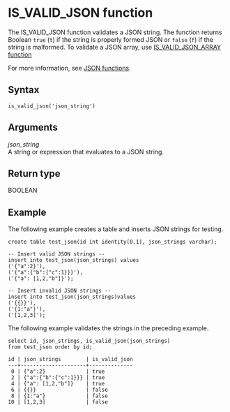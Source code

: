 # IS\_VALID\_JSON function<a name="IS_VALID_JSON"></a>

The IS\_VALID\_JSON function validates a JSON string\. The function returns Boolean `true` \(`t`\) if the string is properly formed JSON or `false` \(`f`\) if the string is malformed\. To validate a JSON array, use [IS\_VALID\_JSON\_ARRAY function](IS_VALID_JSON_ARRAY.md)

For more information, see [JSON functions](json-functions.md)\. 

## Syntax<a name="IS_VALID_JSON-synopsis"></a>

```
is_valid_json('json_string')
```

## Arguments<a name="IS_VALID_JSON-arguments"></a>

 *json\_string*  
A string or expression that evaluates to a JSON string\.

## Return type<a name="IS_VALID_JSON-return"></a>

BOOLEAN

## Example<a name="IS_VALID_JSON-examples"></a>

The following example creates a table and inserts JSON strings for testing\.

```
create table test_json(id int identity(0,1), json_strings varchar);

-- Insert valid JSON strings --
insert into test_json(json_strings) values
('{"a":2}'), 
('{"a":{"b":{"c":1}}}'), 
('{"a": [1,2,"b"]}');

-- Insert invalid JSON strings --
insert into test_json(json_strings)values
('{{}}'), 
('{1:"a"}'), 
('[1,2,3]');
```

The following example validates the strings in the preceding example\.

```
select id, json_strings, is_valid_json(json_strings) 
from test_json order by id;

id | json_strings        | is_valid_json
---+---------------------+--------------
 0 | {"a":2}             | true         
 2 | {"a":{"b":{"c":1}}} | true         
 4 | {"a": [1,2,"b"]}    | true         
 6 | {{}}                | false        
 8 | {1:"a"}             | false        
10 | [1,2,3]             | false
```